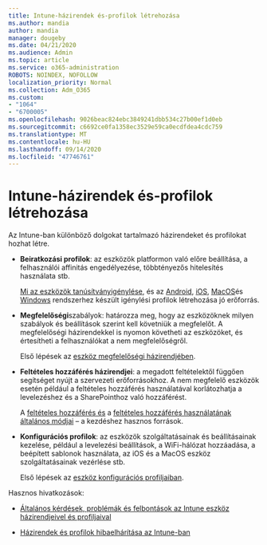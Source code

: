 ```yaml
---
title: Intune-házirendek és-profilok létrehozása
ms.author: mandia
author: mandia
manager: dougeby
ms.date: 04/21/2020
ms.audience: Admin
ms.topic: article
ms.service: o365-administration
ROBOTS: NOINDEX, NOFOLLOW
localization_priority: Normal
ms.collection: Adm_O365
ms.custom:
- "1064"
- "6700005"
ms.openlocfilehash: 9026beac824ebc3849241dbb534c27b00ef1d0eb
ms.sourcegitcommit: c6692ce0fa1358ec3529e59ca0ecdfdea4cdc759
ms.translationtype: MT
ms.contentlocale: hu-HU
ms.lasthandoff: 09/14/2020
ms.locfileid: "47746761"
---
```

# <a name="creating-intune-policy-and-profiles"></a>Intune-házirendek és-profilok létrehozása

Az Intune-ban különböző dolgokat tartalmazó házirendeket és profilokat hozhat létre.

- **Beiratkozási profilok**: az eszközök platformon való előre beállítása, a felhasználói affinitás engedélyezése, többtényezős hitelesítés használata stb.

  [Mi az eszközök tanúsítványigénylése](https://docs.microsoft.com/intune/device-enrollment), és az [Android](https://docs.microsoft.com/intune/android-enroll), [iOS](https://docs.microsoft.com/intune/ios-enroll), [MacOS](https://docs.microsoft.com/intune/macos-enroll)és [Windows](https://docs.microsoft.com/intune/windows-enrollment-methods) rendszerhez készült igénylési profilok létrehozása jó erőforrás.

- **Megfelelőségi**szabályok: határozza meg, hogy az eszközöknek milyen szabályok és beállítások szerint kell követniük a megfelelőt. A megfelelőségi házirendekkel is nyomon követheti az eszközöket, és értesítheti a felhasználókat a nem megfelelőségről.

  Első lépések az [eszköz megfelelőségi házirendjében](https://docs.microsoft.com/intune/device-compliance-get-started).
- **Feltételes hozzáférés házirendjei**: a megadott feltételektől függően segítséget nyújt a szervezeti erőforrásokhoz. A nem megfelelő eszközök esetén például a feltételes hozzáférés használatával korlátozhatja a levelezéshez és a SharePointhoz való hozzáférést.

  A [feltételes hozzáférés és](https://docs.microsoft.com/intune/conditional-access) a [feltételes hozzáférés használatának általános módjai](https://docs.microsoft.com/intune/conditional-access-intune-common-ways-use) – a kezdéshez hasznos források.

- **Konfigurációs profilok**: az eszközök szolgáltatásainak és beállításainak kezelése, például a levelezési beállítások, a WiFi-hálózat hozzáadása, a beépített sablonok használata, az iOS és a MacOS eszköz szolgáltatásainak vezérlése stb.

  Első lépések az [eszköz konfigurációs profiljaiban](https://docs.microsoft.com/intune/device-profiles).

Hasznos hivatkozások:

- [Általános kérdések, problémák és felbontások az Intune eszköz házirendjeivel és profiljaival](https://docs.microsoft.com/intune/device-profile-troubleshoot)

- [Házirendek és profilok hibaelhárítása az Intune-ban](https://docs.microsoft.com/intune/troubleshoot-policies-in-microsoft-intune)
